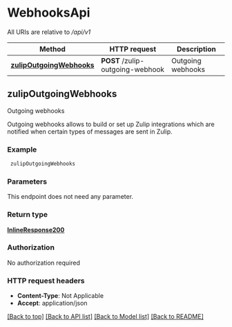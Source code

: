 # WebhooksApi

All URIs are relative to */api/v1*

Method | HTTP request | Description
------------- | ------------- | -------------
[**zulipOutgoingWebhooks**](WebhooksApi.md#zulipOutgoingWebhooks) | **POST** /zulip-outgoing-webhook | Outgoing webhooks



## zulipOutgoingWebhooks

Outgoing webhooks

Outgoing webhooks allows to build or set up Zulip integrations which are
notified when certain types of messages are sent in Zulip.

### Example

```bash
 zulipOutgoingWebhooks
```

### Parameters

This endpoint does not need any parameter.

### Return type

[**InlineResponse200**](InlineResponse200.md)

### Authorization

No authorization required

### HTTP request headers

- **Content-Type**: Not Applicable
- **Accept**: application/json

[[Back to top]](#) [[Back to API list]](../README.md#documentation-for-api-endpoints) [[Back to Model list]](../README.md#documentation-for-models) [[Back to README]](../README.md)

